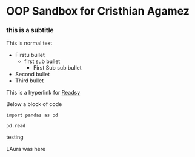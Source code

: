 # OOP Sandbox for Cristhian Agamez

### this is a subtitle
 

This is normal text


- Firstu bullet
    -  first sub bullet
        - First Sub sub bullet
- Second bullet
- Third bullet


This is a hyperlink for [Readsy](http://www.readsy.co/web?url=https%3A%2F%2Fwww.uninorte.edu.co%2Fen%2Fweb%2Fguest%2Finicio)

Below a block of code
```
import pandas as pd

pd.read
```
testing

LAura was here